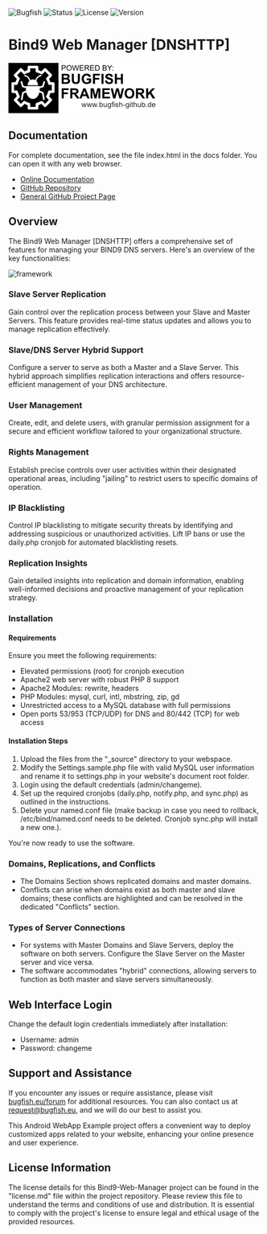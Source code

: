 ![Bugfish](https://img.shields.io/badge/Bugfish-Software-orange)
![Status](https://img.shields.io/badge/Status-Finished-green)
![License](https://img.shields.io/badge/License-GPLv3-black)
![Version](https://img.shields.io/badge/Version-3.7.3-white)

# Bind9 Web Manager [DNSHTTP]

![framework](./_images/bugfish-framework-banner.jpg)

## Documentation

For complete documentation, see the file index.html in the docs folder. You can open it with any web browser.

- [Online Documentation](https://bugfishtm.github.io/Bind9-Web-Manager/)
- [GitHub Repository](https://github.com/bugfishtm/Bind9-Web-Manager)
- [General GitHub Project Page](https://bugfishtm.github.io)

## Overview

The Bind9 Web Manager [DNSHTTP] offers a comprehensive set of features for managing your BIND9 DNS servers. Here's an overview of the key functionalities:

![framework](./_images/domains.png)

### Slave Server Replication

Gain control over the replication process between your Slave and Master Servers. This feature provides real-time status updates and allows you to manage replication effectively.

### Slave/DNS Server Hybrid Support

Configure a server to serve as both a Master and a Slave Server. This hybrid approach simplifies replication interactions and offers resource-efficient management of your DNS architecture.

### User Management

Create, edit, and delete users, with granular permission assignment for a secure and efficient workflow tailored to your organizational structure.

### Rights Management

Establish precise controls over user activities within their designated operational areas, including "jailing" to restrict users to specific domains of operation.

### IP Blacklisting

Control IP blacklisting to mitigate security threats by identifying and addressing suspicious or unauthorized activities. Lift IP bans or use the daily.php cronjob for automated blacklisting resets.

### Replication Insights

Gain detailed insights into replication and domain information, enabling well-informed decisions and proactive management of your replication strategy.

### Installation

#### Requirements

Ensure you meet the following requirements:

- Elevated permissions (root) for cronjob execution
- Apache2 web server with robust PHP 8 support
- Apache2 Modules: rewrite, headers
- PHP Modules: mysql, curl, intl, mbstring, zip, gd
- Unrestricted access to a MySQL database with full permissions
- Open ports 53/953 (TCP/UDP) for DNS and 80/442 (TCP) for web access

#### Installation Steps

1. Upload the files from the "_source" directory to your webspace.
2. Modify the Settings.sample.php file with valid MySQL user information and rename it to settings.php in your website's document root folder.
3. Login using the default credentials (admin/changeme).
4. Set up the required cronjobs (daily.php, notify.php, and sync.php) as outlined in the instructions.
5. Delete your named.conf file (make backup in case you need to rollback, /etc/bind/named.conf needs to be deleted. Cronjob sync.php will install a new one.).

You're now ready to use the software.

### Domains, Replications, and Conflicts

- The Domains Section shows replicated domains and master domains.
- Conflicts can arise when domains exist as both master and slave domains; these conflicts are highlighted and can be resolved in the dedicated "Conflicts" section.

### Types of Server Connections

- For systems with Master Domains and Slave Servers, deploy the software on both servers. Configure the Slave Server on the Master server and vice versa.
- The software accommodates "hybrid" connections, allowing servers to function as both master and slave servers simultaneously.

## Web Interface Login

Change the default login credentials immediately after installation:

- Username: admin
- Password: changeme

## Support and Assistance

If you encounter any issues or require assistance, please visit [bugfish.eu/forum](https://www.bugfish.eu/forum) for additional resources. You can also contact us at [request@bugfish.eu](mailto:request@bugfish.eu), and we will do our best to assist you.

This Android WebApp Example project offers a convenient way to deploy customized apps related to your website, enhancing your online presence and user experience.

## License Information

The license details for this Bind9-Web-Manager project can be found in the "license.md" file within the project repository. Please review this file to understand the terms and conditions of use and distribution. It is essential to comply with the project's license to ensure legal and ethical usage of the provided resources.